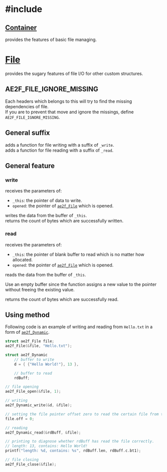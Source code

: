 # #include
## <a href="./Container.md#File">Container</a>
provides the features of basic file managing.

# <a href="../README.md#File">File</a>
provides the sugary features of file I/O for other custom structures.  

## AE2F_FILE_IGNORE_MISSING
Each headers which belongs to this will try to find the missing dependencies of file.  
If you are to prevent that move and ignore the missings, define `AE2F_FILE_IGNORE_MISSING`.

## General suffix
adds a function for file writing with a suffix of `_write`.  
adds a function for file reading with a suffix of `_read`.  

## General feature
### write
receives the parameters of:
+ `_this`: the pointer of data to write.
+ `opened`: the pointer of <a href="./Container/File.md">`ae2f_File`</a> which is opened.

writes the data from the buffer of `_this`.  
returns the count of bytes which are successfully written.

### read
receives the parameters of:
+ `_this`: the pointer of blank buffer to read which is no matter how allocated.
+ `opened`: the pointer of <a href="./Container/File.md">`ae2f_File`</a> which is opened.

reads the data from the buffer of `_this`.  

Use an empty buffer since the function assigns a new value to the pointer without freeing the existing value.  

returns the count of bytes which are successfully read.

## Using method
Following code is an example of writing and reading from `Hello.txt` in a form of <a href="./Container/Dynamic.md">`ae2f_Dynamic`</a>.
```c
struct ae2f_File file;
ae2f_File(&file, "Hello.txt");

struct ae2f_Dynamic 
	// buffer to write
	d = { {"Hello World!"}, 13 },

	// buffer to read
	rdBuff;

// file opening
ae2f_File_open(&file, 1);

// writing
ae2f_Dynamic_write(&d, &file);

// setting the file pointer offset zero to read the certain file from the beginning.
file.off = 0;

// reading
ae2f_Dynamic_read(&rdBuff, &file);

// printing to diagnose whether rdBuff has read the file correctly.
// length: 13, contains: Hello World!
printf("length: %d, contains: %s", rdBuff.len, rdBuff.c.bt1);

// file closing
ae2f_File_close(&file);
```